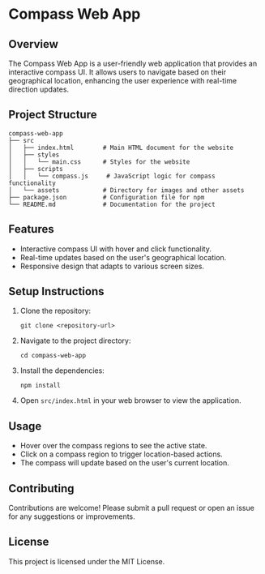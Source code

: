 # Compass Web App

## Overview
The Compass Web App is a user-friendly web application that provides an interactive compass UI. It allows users to navigate based on their geographical location, enhancing the user experience with real-time direction updates.

## Project Structure
```
compass-web-app
├── src
│   ├── index.html        # Main HTML document for the website
│   ├── styles
│   │   └── main.css      # Styles for the website
│   ├── scripts
│   │   └── compass.js     # JavaScript logic for compass functionality
│   └── assets            # Directory for images and other assets
├── package.json          # Configuration file for npm
└── README.md             # Documentation for the project
```

## Features
- Interactive compass UI with hover and click functionality.
- Real-time updates based on the user's geographical location.
- Responsive design that adapts to various screen sizes.

## Setup Instructions
1. Clone the repository:
   ```
   git clone <repository-url>
   ```
2. Navigate to the project directory:
   ```
   cd compass-web-app
   ```
3. Install the dependencies:
   ```
   npm install
   ```
4. Open `src/index.html` in your web browser to view the application.

## Usage
- Hover over the compass regions to see the active state.
- Click on a compass region to trigger location-based actions.
- The compass will update based on the user's current location.

## Contributing
Contributions are welcome! Please submit a pull request or open an issue for any suggestions or improvements.

## License
This project is licensed under the MIT License.